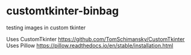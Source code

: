 # customtkinter-binbag
testing images in custom tkinter


Uses CustomTkinter https://github.com/TomSchimansky/CustomTkinter
Uses Pillow https://pillow.readthedocs.io/en/stable/installation.html
